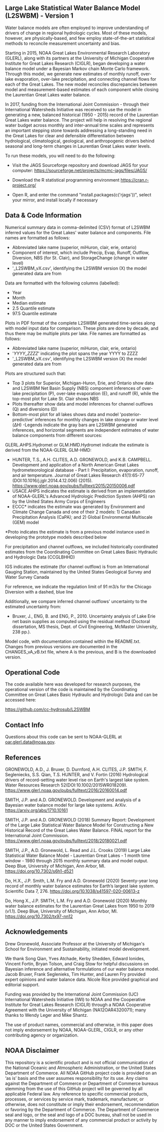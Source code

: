 ## Large Lake Statistical Water Balance Model (L2SWBM) - Version 1

Water balance models are often employed to improve understanding of drivers of change in regional hydrologic 
cycles. Most of these models, however, are physically-based, and few employ state-of-the-art statistical methods
to reconcile measurement uncertainty and bias.

Starting in 2015, NOAA Great Lakes Environmental Research Laboratory (GLERL), along with its partners at the
University of Michigan Cooperative Institute for Great Lakes Research (CIGLR), began developing a water balance
model under a Bayesian Markov chain Monte Carlo framework. Through this model, we generate new estimates of monthly
runoff, over-lake evaporation, over-lake precipitation, and connecting channel flows for each of the Great Lakes. The
new model reconciles discrepancies between model and measurement-based estimates of each component while
closing the Laurentian Great Lakes water balance.

In 2017, funding from the International Joint Commission - through their International Watersheds Initiative was
received to use the model in generating a new, balanced historical (1950 - 2015) record of the Laurentian
Great Lakes water balance. The project will help in resolving the regional water budget across monthly and
inter-annual time scales and represents an important stepping stone towards addressing a long-standing need in
the Great Lakes for clear and defensible differentiation between hydrological, climatological, geological, and
anthropogenic drivers behind seasonal and long-term changes in Laurentian Great Lakes water levels.

To run these models, you will need to do the following:

- Visit the JAGS Sourceforge repository and download JAGS for your computer: 
https://sourceforge.net/projects/mcmc-jags/files/JAGS/

- Download the R statistical programming environment
https://cran.r-project.org/

- Open R, and enter the command "install.packages(c('rjags'))", select your mirror, and install locally if necessary

## Data & Code Information

Numerical summary data in comma-delimited (CSV) format of L2SWBM inferred values for the Great Lakes' water balance and components. File names are formatted as follows:
- Abbreviated lake name (superior, miHuron, clair, erie, ontario)
- Component of interest, which include Precip, Evap, Runoff, Outflow, Diversion, NBS (for St. Clair), and StorageChange (change in water level)
- '_L2SWBM_vX.csv', identifying the L2SWBM version (X) the model generated data are from

Data are formatted with the following columns (labelled):
- Year
- Month
- Median estimate
- 2.5 Quantile estimate
- 97.5 Quantile estimate

Plots in PDF format of the complete L2SWBM generated time-series along with model input data for comparison. These plots are done by decade, and thus there may be multiple plots per lake. File names are formatted as follows:
- Abbreviated lake name (superior, miHuron, clair, erie, ontario)
- '_YYYY_ZZZZ_' indicating the plot spans the year YYYY to ZZZZ
- '_L2SWBM_vX.csv', identifying the L2SWBM version (X) the model generated data are from

Plots are structured such that:
- Top 3 plots for Superior, Michigan-Huron, Erie, and Ontario show data and L2SWBM Net Basin Supply (NBS) component inferences of over-lake precipitation (P), over-lake evaporation (E), and runoff (R), while the top-most plot for Lake St. Clair shows NBS
- Plots thereafter show data and model inferences for channel outflows (Q) and diversions (D)
- Bottom-most plot for all lakes shows data and model 'posterior-predictive' inferences for monthly changes in lake storage or water level (ΔH)
 -Legends indicate the gray bars are L2SWBM generated inferences, and horizontal segments are independent estimates of water balance components from different sources:

GLERL.AHPS.Hydromet or GLM.HMD.Hydromet indicate the estimate is derived from the NOAA-GLERL GLM-HMD:
- HUNTER, T.S., A.H. CLITES, A.D. GRONEWOLD, and K.B. CAMPBELL. Development and application of a North American Great Lakes hydrometeorological database  - Part I: Precipitation, evaporation, runoff, and air temperature. Journal of Great Lakes Research 41(1):65-77 (DOI:10.1016/j.jglr.2014.4.12.006) (2015). https://www.glerl.noaa.gov/pubs/fulltext/2015/20150006.pdf
- USACE.AHPS indicates the estimate is derived from an implementation of NOAA-GLERL's Advanced Hydrologic Prediction System (AHPS) ran by the United States Army Corps of Engineers
- ECCC* indicates the estimate was generated by Environment and Climate Change Canada and one of their 2 models: 1) Canadian Precipitation Analysis (CaPA); and 2) Global Environmental Multiscale (GEM) model

*Proto indicates the estimate is from a previous model instance used in developing the prototype models described below

For precipitation and channel outflows, we included historically coordinated estimates from the Coordinating Committee on Great Lakes Basic Hydraulic and Hydrologic Data (CCGLBHHD)

IGS indicates the estimate (for channel outflow) is from an International Gauging Station, maintained by the United States Geological Survey and Water Survey Canada

For reference, we indicate the regulation limit of 91 m3/s for the Chicago Diversion with a dashed, blue line

Additionally, we compare inferred channel outflows' uncertainty to the estimated uncertainty from:
- Bruxer, J., ENG, B. and ENG, P., 2010. Uncertainty analysis of Lake Erie net basin supplies as computed using the residual method (Doctoral dissertation, MS thesis, Dept. of Civil Engineering, McMaster University, 238 pp.).

Model code, with documentation contained within the README.txt. Changes from previous versions are documented in the CHANGES_vA_vB.txt file, where A is the previous, and B is the downloaded version.

## Operational Code

The code available here was developed for research purposes, the operational version of the code is maintained by the
Coordinating Committee on Great Lakes Basic Hydraulic and Hydrologic Data and can be accessed here:

https://github.com/cc-hydrosub/L2SWBM

## Contact Info

Questions about this code can be sent to NOAA-GLERL at oar.glerl.data@noaa.gov.

## References

GRONEWOLD, A.D., J. Bruxer, D. Durnford, A.H. CLITES, J.P. SMITH, F. Segleniecks, S.S. Qian, T.S. HUNTER, and V. Fortin (2016)
Hydrological drivers of record-setting water level rise on Earth's largest lake system. Water Resources Research 
52(DOI:10.1002/2015WR018209). https://www.glerl.noaa.gov/pubs/fulltext/2016/20160014.pdf

SMITH, J.P. and A.D. GRONEWOLD. Development and analysis of a Bayesian water balance model for large lake systems. ArXiv.
https://arxiv.org/abs/1710.10161

SMITH, J.P. and A.D. GRONEWOLD (2018) Summary Report: Development of the Large Lake Statistical Water Balance Model for Constructing
a New Historical Record of the Great Lakes Water Balance. FINAL report for the International Joint Commission. 
https://www.glerl.noaa.gov/pubs/fulltext/2018/20180021.pdf

SMITH, J.P., A.D. Gronewold, L. Read and J.L. Crooks (2019) Large Lake Statistical Water Balance Model - Laurentian Great Lakes - 
1 month time window - 1980 through 2015 monthly summary data and model output. Deep Blue, University of Michigan, Ann Arbor, MI.
https://doi.org/10.7302/s6h1-d521

Do, H.X., J.P. Smith, L.M. Fry and A.D. Gronewold (2020) Seventy-year long record of monthly water balance estimates for Earth’s
largest lake system. Scientific Data 7, 276. https://doi.org/10.1038/s41597-020-00613-z

Do, Hong X., J.P. SMITH, L.M. Fry and A.D. Gronewold (2020) Monthly water balance estimates for the Laurentian Great Lakes from 1950 
to 2019 (v1.1).  Deep Blue, University of Michigan, Ann Arbor, MI. https://doi.org/10.7302/tx97-nn12

## Acknowledgements

Drew Gronewold, Associate Professor at the University of Michigan's School for Environment and Sustainability, initiated model
development.

We thank Song Qian, Yves Atchade, Kerby Shedden, Edward Ionides, Vincent Fortin, Bryan Tolson, and Craig Stow for helpful discussions
on Bayesian inference and alternative formulations of our water balance model. Jacob Bruxer, Frank Seglenieks, Tim Hunter, and Lauren
Fry provided expert opinions and water balance data. Nicole Rice provided graphical and editorial support.

Funding was provided by the International Joint Commission (IJC) International Watersheds Initiative (IWI) to NOAA and the Cooperative
Institute for Great Lakes Research (CIGLR) through a NOAA Cooperative Agreement with the University of Michigan (NA12OAR4320071);
many thanks to Wendy Leger and Mike Shantz.

The use of product names, commercial and otherwise, in this paper does not imply endorsement by NOAA, NOAA-GLERL, CIGLR, or any other
contributing agency or organization.

## NOAA Disclaimer 

This repository is a scientific product and is not official communication of the National Oceanic and
Atmospheric Administration, or the United States Department of Commerce. All NOAA GitHub project code is
provided on an ‘as is’ basis and the user assumes responsibility for its use. Any claims against the Department of
Commerce or Department of Commerce bureaus stemming from the use of this GitHub project will be governed
by all applicable Federal law. Any reference to specific commercial products, processes, or services by service
mark, trademark, manufacturer, or otherwise, does not constitute or imply their endorsement, recommendation or
favoring by the Department of Commerce. The Department of Commerce seal and logo, or the seal and logo of a
DOC bureau, shall not be used in any manner to imply endorsement of any commercial product or activity by
DOC or the United States Government.


